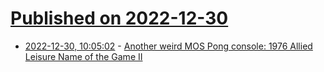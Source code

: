 # [Published on 2022-12-30](index.md)

* [2022-12-30, 10:05:02](https://lobste.rs/s/6amijr/another_weird_mos_pong_console_1976) - [Another weird MOS Pong console: 1976 Allied Leisure Name of the Game II](https://oldvcr.blogspot.com/2022/12/another-weird-mos-pong-console-1976.html)

